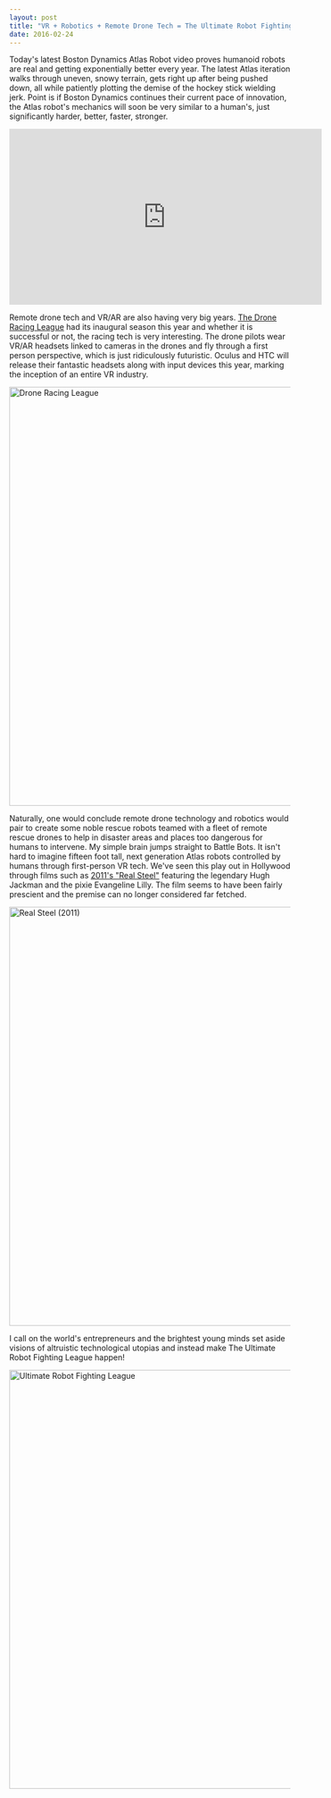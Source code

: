 ```yaml
---
layout: post
title: "VR + Robotics + Remote Drone Tech = The Ultimate Robot Fighting League"
date: 2016-02-24
---
```


Today's latest Boston Dynamics Atlas Robot video proves humanoid robots are real and getting exponentially better every year. The latest Atlas iteration walks through uneven, snowy terrain, gets right up after being pushed down, all while patiently plotting the demise of the hockey stick wielding jerk. Point is if Boston Dynamics continues their current pace of innovation, the Atlas robot's mechanics will soon be very similar to a human's, just significantly harder, better, faster, stronger.

<iframe width="560" height="315" src="https://www.youtube.com/embed/rVlhMGQgDkY" frameborder="0" allowfullscreen></iframe>

Remote drone tech and VR/AR are also having very big years. <a href="https://youtu.be/sFHRcW6qnvo?list=PLj8kmZ6kpXqg48Sk82nhagLwopi7obF8E">The Drone Racing League</a> had its inaugural season this year and whether it is successful or not, the racing tech is very interesting. The drone pilots wear VR/AR headsets linked to cameras in the drones and fly through a first person perspective, which is just ridiculously futuristic. Oculus and HTC will release their fantastic headsets along with input devices this year, marking the inception of an entire VR industry.  

<p><img src="http://alexca.cc/assets/2016-02-24/drone-racing-league.jpg" width="750" alt="Drone Racing League" class="img-responsive"/></p>

Naturally, one would conclude remote drone technology and robotics would pair to create some noble rescue robots teamed with a fleet of remote rescue drones to help in disaster areas and places too dangerous for humans to intervene. My simple brain jumps straight to Battle Bots. It isn't hard to imagine fifteen foot tall, next generation Atlas robots controlled by humans through first-person VR tech. We've seen this play out in Hollywood through films such as <a href="https://www.youtube.com/watch?v=3S8a180uYBM">2011's "Real Steel"</a> featuring the legendary Hugh Jackman and the pixie Evangeline Lilly. The film seems to have been fairly prescient and the premise can no longer considered far fetched.

<p><img src="http://alexca.cc/assets/2016-02-24/real-steel.gif" width="750" alt="Real Steel (2011)" class="img-responsive"/></p>

I call on the world's entrepreneurs and the brightest young minds set aside visions of altruistic technological utopias and instead make The Ultimate Robot Fighting League happen!

<p><img src="http://alexca.cc/assets/2016-02-24/ultimage-robot-fighting.jpg" width="750" alt="Ultimate Robot Fighting League" class="img-responsive"/></p>



